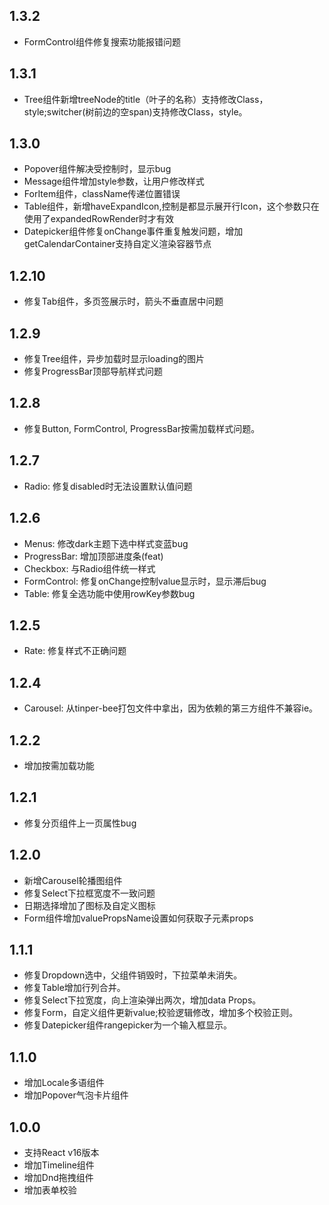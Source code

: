 ## 1.3.2

- FormControl组件修复搜索功能报错问题

## 1.3.1

- Tree组件新增treeNode的title（叶子的名称）支持修改Class，style;switcher(树前边的空span)支持修改Class，style。

## 1.3.0

- Popover组件解决受控制时，显示bug
- Message组件增加style参数，让用户修改样式
- ForItem组件，className传递位置错误
- Table组件，新增haveExpandIcon,控制是都显示展开行Icon，这个参数只在使用了expandedRowRender时才有效
- Datepicker组件修复onChange事件重复触发问题，增加getCalendarContainer支持自定义渲染容器节点

## 1.2.10

- 修复Tab组件，多页签展示时，箭头不垂直居中问题

## 1.2.9

- 修复Tree组件，异步加载时显示loading的图片
- 修复ProgressBar顶部导航样式问题

## 1.2.8

- 修复Button, FormControl, ProgressBar按需加载样式问题。

## 1.2.7

- Radio: 修复disabled时无法设置默认值问题

## 1.2.6

- Menus: 修改dark主题下选中样式变蓝bug
- ProgressBar: 增加顶部进度条(feat)
- Checkbox: 与Radio组件统一样式
- FormControl: 修复onChange控制value显示时，显示滞后bug
- Table: 修复全选功能中使用rowKey参数bug

## 1.2.5

- Rate: 修复样式不正确问题

## 1.2.4

- Carousel: 从tinper-bee打包文件中拿出，因为依赖的第三方组件不兼容ie。

## 1.2.2

- 增加按需加载功能

## 1.2.1

- 修复分页组件上一页属性bug

## 1.2.0

- 新增Carousel轮播图组件
- 修复Select下拉框宽度不一致问题
- 日期选择增加了图标及自定义图标
- Form组件增加valuePropsName设置如何获取子元素props

## 1.1.1

- 修复Dropdown选中，父组件销毁时，下拉菜单未消失。
- 修复Table增加行列合并。
- 修复Select下拉宽度，向上渲染弹出两次，增加data Props。
- 修复Form，自定义组件更新value;校验逻辑修改，增加多个校验正则。
- 修复Datepicker组件rangepicker为一个输入框显示。

## 1.1.0

- 增加Locale多语组件
- 增加Popover气泡卡片组件

## 1.0.0

- 支持React v16版本
- 增加Timeline组件
- 增加Dnd拖拽组件
- 增加表单校验
